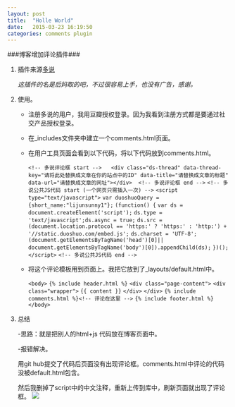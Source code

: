 ```yaml
---
layout: post
title:  "Holle World"
date:   2015-03-23 16:19:50
categories: comments plugin
---
```

###博客增加评论插件###


1. 插件来源[多说](http://dev.duoshuo.com/)

	*这插件的名是后妈取的吧，不过很容易上手，也没有广告，感谢。*
1. 使用。
	
	- 注册多说的用户，我用豆瓣授权登录。因为我看到注册方式都是要通过社交产品授权登录。
	- 在_includes文件夹中建立一个comments.html页面。
	- 在用户工具页面会看到以下代码，将以下代码放到comments.html。
	
		`<!-- 多说评论框 start -->	<div class="ds-thread" data-thread-key="请将此处替换成文章在你的站点中的ID" data-title="请替换成文章的标题" data-url="请替换成文章的网址"></div>	<!-- 多说评论框 end -->`
		`<!-- 多说公共JS代码 start (一个网页只需插入一次) -->`
		`<script type="text/javascript">`
		`var duoshuoQuery = {short_name:"lijunsunny1"};`
		`(function() {`
		`var ds = document.createElement('script');`
		`ds.type = 'text/javascript';ds.async = true;`
		`ds.src = (document.location.protocol == 'https:' ? 'https:' : 'http:') + '//static.duoshuo.com/embed.js';`
		`ds.charset = 'UTF-8';`
		`(document.getElementsByTagName('head')[0]|| document.getElementsByTagName('body')[0]).appendChild(ds);`
		`})();`
		`</script>`
		`<!-- 多说公共JS代码 end -->`
	
	- 将这个评论模板用到页面上。我把它放到了_layouts/default.html中。
		
		`<body>`
	    `{% include header.html %}`
	    `<div class="page-content">`
	      `<div class="wrapper">`
	        `{{ content }}`
	      `</div>`
	    `</div>`
		`{% include comments.html %}<!-- 评论在这里 -->`
	    `{% include footer.html %}`
		`</body>`
1. 总结
	
	-思路：就是把别人的html+js 代码放在博客页面中。

	-报错解决。
	
	用git hub提交了代码后页面没有出现评论框。comments.html中评论的代码没被default.html包含。
	
	然后我删掉了script中的中文注释，重新上传到库中，刷新页面就出现了评论框。
	![](http://i.imgur.com/YJU2C1j.png)  

	
	    	


